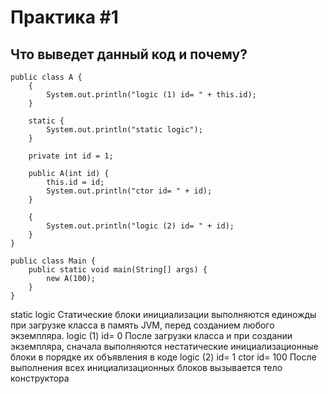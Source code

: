 # Практика #1
## Что выведет данный код и почему?

```
public class A {
    {
        System.out.println("logic (1) id= " + this.id);
    }

    static {
        System.out.println("static logic");
    }

    private int id = 1;

    public A(int id) {
        this.id = id;
        System.out.println("ctor id= " + id);
    }

    {
        System.out.println("logic (2) id= " + id);
    }
}

public class Main {
    public static void main(String[] args) {
        new A(100);
    }
}
```

static logic Статические блоки инициализации выполняются единожды при загрузке класса в память JVM, перед созданием любого экземпляра.
logic (1) id= 0 После загрузки класса и при создании экземпляра, сначала выполняются нестатические инициализационные блоки в порядке их объявления в коде
logic (2) id= 1
ctor id= 100 После выполнения всех инициализационных блоков вызывается тело конструктора